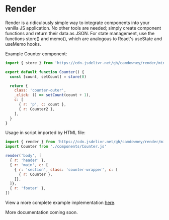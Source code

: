 # Render
Render is a ridiculously simple way to integrate components into your vanilla JS application. No other tools are needed; simply create component functions and return their data as JSON. For state management, use the functions store() and memo(), which are analogous to React's useState and useMemo hooks.

Example Counter component:

```js
import { store } from 'https://cdn.jsdelivr.net/gh/camdowney/render/min.js'

export default function Counter() {
  const [count, setCount] = store(0)

  return {
    class: 'counter-outer',
    _click: () => setCount(count + 1),
    c: [
      { r: 'p', c: count },
      { r: Counter2 },
    ],
  }
}
```

Usage in script imported by HTML file:

```js
import { render } from 'https://cdn.jsdelivr.net/gh/camdowney/render/min.js'
import Counter from './components/Counter.js'

render('body', [
  { r: 'header' },
  { r: 'main', c: [
    { r: 'section', class: 'counter-wrapper', c: [
      { r: Counter },
    ]},
  ]},
  { r: 'footer' },
])
```

View a more complete example implementation [here](https://github.com/camdowney/word-engine).

More documentation coming soon.